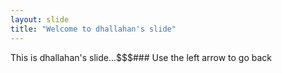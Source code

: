 ```yaml
---
layout: slide
title: "Welcome to dhallahan's slide"
---
```

This is dhallahan's slide...$$$###
Use the left arrow to go back
